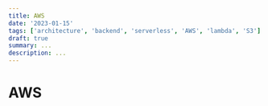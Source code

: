 ```yaml
---
title: AWS
date: '2023-01-15'
tags: ['architecture', 'backend', 'serverless', 'AWS', 'lambda', 'S3']
draft: true
summary: ...
description: ...
---
```


# AWS